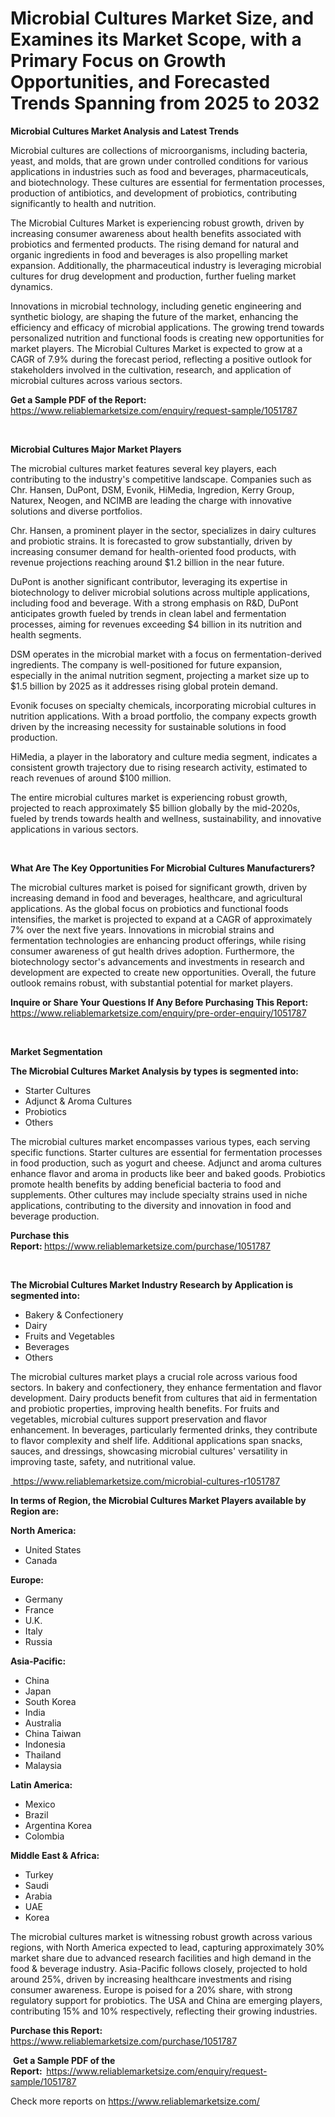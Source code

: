 <p><h1>Microbial Cultures Market Size, and Examines its Market Scope, with a Primary Focus on Growth Opportunities, and Forecasted Trends Spanning from 2025 to 2032</h1></p><p><strong>Microbial Cultures Market Analysis and Latest Trends</strong></p>
<p><p>Microbial cultures are collections of microorganisms, including bacteria, yeast, and molds, that are grown under controlled conditions for various applications in industries such as food and beverages, pharmaceuticals, and biotechnology. These cultures are essential for fermentation processes, production of antibiotics, and development of probiotics, contributing significantly to health and nutrition.</p><p>The Microbial Cultures Market is experiencing robust growth, driven by increasing consumer awareness about health benefits associated with probiotics and fermented products. The rising demand for natural and organic ingredients in food and beverages is also propelling market expansion. Additionally, the pharmaceutical industry is leveraging microbial cultures for drug development and production, further fueling market dynamics.</p><p>Innovations in microbial technology, including genetic engineering and synthetic biology, are shaping the future of the market, enhancing the efficiency and efficacy of microbial applications. The growing trend towards personalized nutrition and functional foods is creating new opportunities for market players. The Microbial Cultures Market is expected to grow at a CAGR of 7.9% during the forecast period, reflecting a positive outlook for stakeholders involved in the cultivation, research, and application of microbial cultures across various sectors.</p></p>
<p><strong>Get a Sample PDF of the Report:&nbsp;</strong> <a href="https://www.reliablemarketsize.com/enquiry/request-sample/1051787?utm_campaign=1952&utm_medium=2&utm_source=Github&utm_content=ia&utm_term=10012025&utm_id=microbial-cultures">https://www.reliablemarketsize.com/enquiry/request-sample/1051787</a></p>
<p>&nbsp;</p>
<p><strong>Microbial Cultures Major Market Players</strong></p>
<p><p>The microbial cultures market features several key players, each contributing to the industry's competitive landscape. Companies such as Chr. Hansen, DuPont, DSM, Evonik, HiMedia, Ingredion, Kerry Group, Naturex, Neogen, and NCIMB are leading the charge with innovative solutions and diverse portfolios.</p><p>Chr. Hansen, a prominent player in the sector, specializes in dairy cultures and probiotic strains. It is forecasted to grow substantially, driven by increasing consumer demand for health-oriented food products, with revenue projections reaching around $1.2 billion in the near future.</p><p>DuPont is another significant contributor, leveraging its expertise in biotechnology to deliver microbial solutions across multiple applications, including food and beverage. With a strong emphasis on R&D, DuPont anticipates growth fueled by trends in clean label and fermentation processes, aiming for revenues exceeding $4 billion in its nutrition and health segments.</p><p>DSM operates in the microbial market with a focus on fermentation-derived ingredients. The company is well-positioned for future expansion, especially in the animal nutrition segment, projecting a market size up to $1.5 billion by 2025 as it addresses rising global protein demand.</p><p>Evonik focuses on specialty chemicals, incorporating microbial cultures in nutrition applications. With a broad portfolio, the company expects growth driven by the increasing necessity for sustainable solutions in food production.</p><p>HiMedia, a player in the laboratory and culture media segment, indicates a consistent growth trajectory due to rising research activity, estimated to reach revenues of around $100 million.</p><p>The entire microbial cultures market is experiencing robust growth, projected to reach approximately $5 billion globally by the mid-2020s, fueled by trends towards health and wellness, sustainability, and innovative applications in various sectors.</p></p>
<p>&nbsp;</p>
<p><strong>What Are The Key Opportunities For Microbial Cultures Manufacturers?</strong></p>
<p><p>The microbial cultures market is poised for significant growth, driven by increasing demand in food and beverages, healthcare, and agricultural applications. As the global focus on probiotics and functional foods intensifies, the market is projected to expand at a CAGR of approximately 7% over the next five years. Innovations in microbial strains and fermentation technologies are enhancing product offerings, while rising consumer awareness of gut health drives adoption. Furthermore, the biotechnology sector's advancements and investments in research and development are expected to create new opportunities. Overall, the future outlook remains robust, with substantial potential for market players.</p></p>
<p><strong>Inquire or Share Your Questions If Any Before Purchasing This Report:</strong> <a href="https://www.reliablemarketsize.com/enquiry/pre-order-enquiry/1051787?utm_campaign=1952&utm_medium=2&utm_source=Github&utm_content=ia&utm_term=10012025&utm_id=microbial-cultures">https://www.reliablemarketsize.com/enquiry/pre-order-enquiry/1051787</a></p>
<p>&nbsp;</p>
<p><strong>Market Segmentation</strong></p>
<p><strong>The Microbial Cultures Market Analysis by types is segmented into:</strong></p>
<p><ul><li>Starter Cultures</li><li>Adjunct & Aroma Cultures</li><li>Probiotics</li><li>Others</li></ul></p>
<p><p>The microbial cultures market encompasses various types, each serving specific functions. Starter cultures are essential for fermentation processes in food production, such as yogurt and cheese. Adjunct and aroma cultures enhance flavor and aroma in products like beer and baked goods. Probiotics promote health benefits by adding beneficial bacteria to food and supplements. Other cultures may include specialty strains used in niche applications, contributing to the diversity and innovation in food and beverage production.</p></p>
<p><strong>Purchase this Report:&nbsp;</strong><a href="https://www.reliablemarketsize.com/purchase/1051787?utm_campaign=1952&utm_medium=2&utm_source=Github&utm_content=ia&utm_term=10012025&utm_id=microbial-cultures">https://www.reliablemarketsize.com/purchase/1051787</a></p>
<p>&nbsp;</p>
<p><strong>The Microbial Cultures Market Industry Research by Application is segmented into:</strong></p>
<p><ul><li>Bakery & Confectionery</li><li>Dairy</li><li>Fruits and Vegetables</li><li>Beverages</li><li>Others</li></ul></p>
<p><p>The microbial cultures market plays a crucial role across various food sectors. In bakery and confectionery, they enhance fermentation and flavor development. Dairy products benefit from cultures that aid in fermentation and probiotic properties, improving health benefits. For fruits and vegetables, microbial cultures support preservation and flavor enhancement. In beverages, particularly fermented drinks, they contribute to flavor complexity and shelf life. Additional applications span snacks, sauces, and dressings, showcasing microbial cultures' versatility in improving taste, safety, and nutritional value.</p></p>
<p><a href="https://www.reliablemarketsize.com/microbial-cultures-r1051787?utm_campaign=1952&utm_medium=2&utm_source=Github&utm_content=ia&utm_term=10012025&utm_id=microbial-cultures">&nbsp;https://www.reliablemarketsize.com/microbial-cultures-r1051787</a></p>
<p><strong>In terms of Region, the Microbial Cultures Market Players available by Region are:</strong></p>
<p>
    <p> <strong> North America: </strong>
        <ul>
            <li>United States</li>
            <li>Canada</li>
        </ul>
        </p> 
    <p> <strong> Europe: </strong>
        <ul>
            <li>Germany</li>
            <li>France</li>
            <li>U.K.</li>
            <li>Italy</li>
            <li>Russia</li>
        </ul>
        </p> 
    <p> <strong> Asia-Pacific: </strong>
        <ul>
            <li>China</li>
            <li>Japan</li>
            <li>South Korea</li>
            <li>India</li>
            <li>Australia</li>
            <li>China Taiwan</li>
            <li>Indonesia</li>
            <li>Thailand</li>
            <li>Malaysia</li>
        </ul>
        </p> 
    <p> <strong> Latin America: </strong>
        <ul>
            <li>Mexico</li>
            <li>Brazil</li>
            <li>Argentina Korea</li>
            <li>Colombia</li>
        </ul>
        </p> 
    <p> <strong> Middle East & Africa: </strong>
        <ul>
            <li>Turkey</li>
            <li>Saudi</li>
            <li>Arabia</li>
            <li>UAE</li>
            <li>Korea</li>
        </ul>
    </p>
    </p>
<p><p>The microbial cultures market is witnessing robust growth across various regions, with North America expected to lead, capturing approximately 30% market share due to advanced research facilities and high demand in the food & beverage industry. Asia-Pacific follows closely, projected to hold around 25%, driven by increasing healthcare investments and rising consumer awareness. Europe is poised for a 20% share, with strong regulatory support for probiotics. The USA and China are emerging players, contributing 15% and 10% respectively, reflecting their growing industries.</p></p>
<p><strong>Purchase this Report: </strong><a href="https://www.reliablemarketsize.com/purchase/1051787?utm_campaign=1952&utm_medium=2&utm_source=Github&utm_content=ia&utm_term=10012025&utm_id=microbial-cultures">https://www.reliablemarketsize.com/purchase/1051787</a></p>
<p>&nbsp;<strong>Get a Sample PDF of the Report:&nbsp;&nbsp;</strong><a href="https://www.reliablemarketsize.com/enquiry/request-sample/1051787?utm_campaign=1952&utm_medium=2&utm_source=Github&utm_content=ia&utm_term=10012025&utm_id=microbial-cultures">https://www.reliablemarketsize.com/enquiry/request-sample/1051787</a></p>
<p><strong></strong></p>
<p>Check more reports on <a href="https://www.reliablemarketsize.com/?utm_campaign=1952&utm_medium=2&utm_source=Github&utm_content=ia&utm_term=10012025&utm_id=microbial-cultures">https://www.reliablemarketsize.com/</a></p>